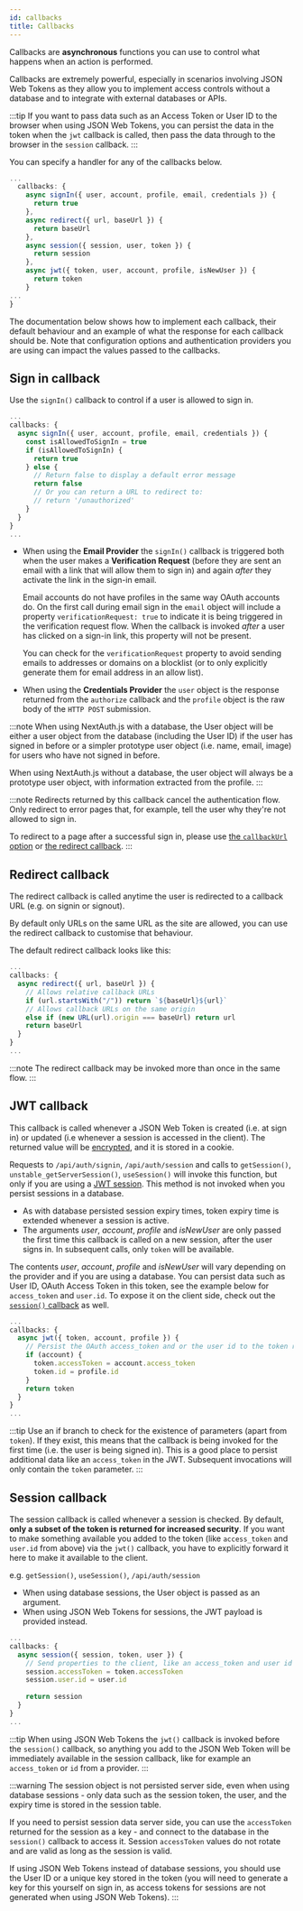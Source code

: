 ```yaml
---
id: callbacks
title: Callbacks
---
```


Callbacks are **asynchronous** functions you can use to control what happens when an action is performed.

Callbacks are extremely powerful, especially in scenarios involving JSON Web Tokens as they allow you to implement access controls without a database and to integrate with external databases or APIs.

:::tip
If you want to pass data such as an Access Token or User ID to the browser when using JSON Web Tokens, you can persist the data in the token when the `jwt` callback is called, then pass the data through to the browser in the `session` callback.
:::

You can specify a handler for any of the callbacks below.

```js title="pages/api/auth/[...nextauth].js"
...
  callbacks: {
    async signIn({ user, account, profile, email, credentials }) {
      return true
    },
    async redirect({ url, baseUrl }) {
      return baseUrl
    },
    async session({ session, user, token }) {
      return session
    },
    async jwt({ token, user, account, profile, isNewUser }) {
      return token
    }
...
}
```

The documentation below shows how to implement each callback, their default behaviour and an example of what the response for each callback should be. Note that configuration options and authentication providers you are using can impact the values passed to the callbacks.

## Sign in callback

Use the `signIn()` callback to control if a user is allowed to sign in.

```js title="pages/api/auth/[...nextauth].js"
...
callbacks: {
  async signIn({ user, account, profile, email, credentials }) {
    const isAllowedToSignIn = true
    if (isAllowedToSignIn) {
      return true
    } else {
      // Return false to display a default error message
      return false
      // Or you can return a URL to redirect to:
      // return '/unauthorized'
    }
  }
}
...
```

- When using the **Email Provider** the `signIn()` callback is triggered both when the user makes a **Verification Request** (before they are sent an email with a link that will allow them to sign in) and again _after_ they activate the link in the sign-in email.

  Email accounts do not have profiles in the same way OAuth accounts do. On the first call during email sign in the `email` object will include a property `verificationRequest: true` to indicate it is being triggered in the verification request flow. When the callback is invoked _after_ a user has clicked on a sign-in link, this property will not be present.

  You can check for the `verificationRequest` property to avoid sending emails to addresses or domains on a blocklist (or to only explicitly generate them for email address in an allow list).

* When using the **Credentials Provider** the `user` object is the response returned from the `authorize` callback and the `profile` object is the raw body of the `HTTP POST` submission.

:::note
When using NextAuth.js with a database, the User object will be either a user object from the database (including the User ID) if the user has signed in before or a simpler prototype user object (i.e. name, email, image) for users who have not signed in before.

When using NextAuth.js without a database, the user object will always be a prototype user object, with information extracted from the profile.
:::

:::note
Redirects returned by this callback cancel the authentication flow. Only redirect to error pages that, for example, tell the user why they're not allowed to sign in.

To redirect to a page after a successful sign in, please use [the `callbackUrl` option](/getting-started/client#specifying-a-callbackurl) or [the redirect callback](/configuration/callbacks#redirect-callback).
:::

## Redirect callback

The redirect callback is called anytime the user is redirected to a callback URL (e.g. on signin or signout).

By default only URLs on the same URL as the site are allowed, you can use the redirect callback to customise that behaviour.

The default redirect callback looks like this:

```js title="pages/api/auth/[...nextauth].js"
...
callbacks: {
  async redirect({ url, baseUrl }) {
    // Allows relative callback URLs
    if (url.startsWith("/")) return `${baseUrl}${url}`
    // Allows callback URLs on the same origin
    else if (new URL(url).origin === baseUrl) return url
    return baseUrl
  }
}
...
```

:::note
The redirect callback may be invoked more than once in the same flow.
:::

## JWT callback

This callback is called whenever a JSON Web Token is created (i.e. at sign
in) or updated (i.e whenever a session is accessed in the client). The returned value will be [encrypted](/configuration/options#jwt), and it is stored in a cookie.

Requests to `/api/auth/signin`, `/api/auth/session` and calls to `getSession()`, `unstable_getServerSession()`, `useSession()` will invoke this function, but only if you are using a [JWT session](/configuration/options#session). This method is not invoked when you persist sessions in a database.

- As with database persisted session expiry times, token expiry time is extended whenever a session is active.
- The arguments _user_, _account_, _profile_ and _isNewUser_ are only passed the first time this callback is called on a new session, after the user signs in. In subsequent calls, only `token` will be available.

The contents _user_, _account_, _profile_ and _isNewUser_ will vary depending on the provider and if you are using a database. You can persist data such as User ID, OAuth Access Token in this token, see the example below for `access_token` and `user.id`. To expose it on the client side, check out the [`session()` callback](#session-callback) as well.

```js title="pages/api/auth/[...nextauth].js"
...
callbacks: {
  async jwt({ token, account, profile }) {
    // Persist the OAuth access_token and or the user id to the token right after signin
    if (account) {
      token.accessToken = account.access_token
      token.id = profile.id
    }
    return token
  }
}
...
```

:::tip
Use an if branch to check for the existence of parameters (apart from `token`). If they exist, this means that the callback is being invoked for the first time (i.e. the user is being signed in). This is a good place to persist additional data like an `access_token` in the JWT. Subsequent invocations will only contain the `token` parameter.
:::

## Session callback

The session callback is called whenever a session is checked. By default, **only a subset of the token is returned for increased security**. If you want to make something available you added to the token (like `access_token` and `user.id` from above) via the `jwt()` callback, you have to explicitly forward it here to make it available to the client.

e.g. `getSession()`, `useSession()`, `/api/auth/session`

- When using database sessions, the User object is passed as an argument.
- When using JSON Web Tokens for sessions, the JWT payload is provided instead.

```js title="pages/api/auth/[...nextauth].js"
...
callbacks: {
  async session({ session, token, user }) {
    // Send properties to the client, like an access_token and user id from a provider.
    session.accessToken = token.accessToken
    session.user.id = user.id
    
    return session
  }
}
...
```

:::tip
When using JSON Web Tokens the `jwt()` callback is invoked before the `session()` callback, so anything you add to the
JSON Web Token will be immediately available in the session callback, like for example an `access_token` or `id` from a provider.
:::

:::warning
The session object is not persisted server side, even when using database sessions - only data such as the session token, the user, and the expiry time is stored in the session table.

If you need to persist session data server side, you can use the `accessToken` returned for the session as a key - and connect to the database in the `session()` callback to access it. Session `accessToken` values do not rotate and are valid as long as the session is valid.

If using JSON Web Tokens instead of database sessions, you should use the User ID or a unique key stored in the token (you will need to generate a key for this yourself on sign in, as access tokens for sessions are not generated when using JSON Web Tokens).
:::
